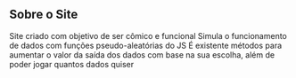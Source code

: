 ## Sobre o Site
Site criado com objetivo de ser cômico e funcional
Simula o funcionamento de dados com funções pseudo-aleatórias do JS
É existente métodos para aumentar o valor da saída dos dados com base na sua escolha, além de poder jogar quantos dados quiser
